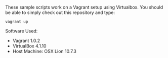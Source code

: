 These sample scripts work on a Vagrant setup using Virtualbox.  You should be able to simply check out this repository and type:

    vagrant up



Software Used:
* Vagrant 1.0.2
* VirtualBox 4.1.10
* Host Machine: OSX Lion 10.7.3
  
  
  